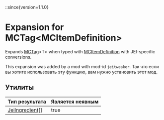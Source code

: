 ::since{version=1.1.0}
# Expansion for MCTag&lt;MCItemDefinition&gt;

Expands [MCTag](/vanilla/api/tags/MCTag)&lt;T&gt; when typed with [MCItemDefinition](/vanilla/api/item/MCItemDefinition) with JEI-specific conversions.

This expansion was added by a mod with mod-id `jeitweaker`. Так что если вы хотите использовать эту функцию, вам нужно установить этот мод.

## Утилиты

| Тип результата                                                  | Является неявным |
| --------------------------------------------------------------- | ---------------- |
| [JeiIngredient](/mods/JEITweaker/API/Component/JeiIngredient)[] | true             |

